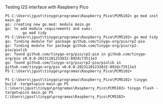 Testing I2S interface with Raspberry Pico 

```
PS C:\Users\jgust\tinygo\programas\Raspberry_Pico\PCM5102> go mod init main.go
go: creating new go.mod: module main.go
go: to add module requirements and sums:
        go mod tidy
PS C:\Users\jgust\tinygo\programas\Raspberry_Pico\PCM5102> go mod tidy
go: finding module for package github.com/tinygo-org/pio/rp2-pio
go: finding module for package github.com/tinygo-org/pio/rp2-pio/piolib
go: found github.com/tinygo-org/pio/rp2-pio in github.com/tinygo-org/pio v0.0.0-20231101233832-892dc73511e3
go: found github.com/tinygo-org/pio/rp2-pio/piolib in github.com/tinygo-org/pio v0.0.0-20231101233832-892dc73511e3
PS C:\Users\jgust\tinygo\programas\Raspberry_Pico\PCM5102>
```


`PS C:\Users\jgust\tinygo\programas\Raspberry_Pico\PCM5102> tinygo build -target=pico main.go
PS C:\Users\jgust\tinygo\programas\Raspberry_Pico\PCM5102> tinygo flash -target=pico main.go
PS C:\Users\jgust\tinygo\programas\Raspberry_Pico\PCM5102> `
